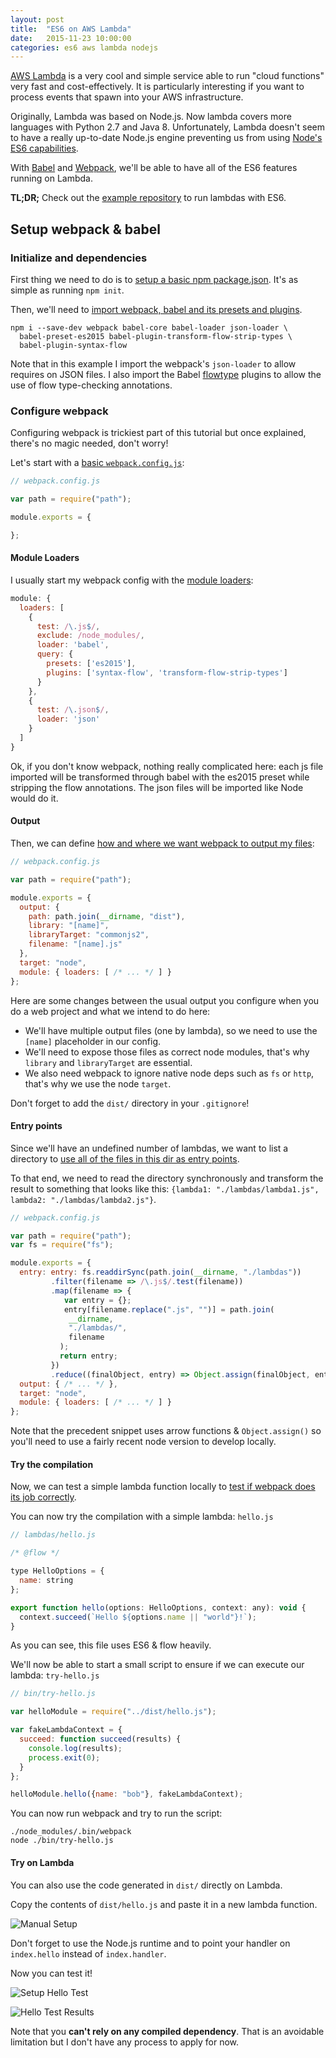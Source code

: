 ```yaml
---
layout: post
title:  "ES6 on AWS Lambda"
date:   2015-11-23 10:00:00
categories: es6 aws lambda nodejs
---
```


[AWS Lambda](https://aws.amazon.com/lambda/) is a very cool and simple service
able to run "cloud functions" very fast and cost-effectively. It is particularly
interesting if you want to process events that spawn into your AWS
infrastructure.

Originally, Lambda was based on Node.js. Now lambda covers more languages with
Python 2.7 and Java 8. Unfortunately, Lambda doesn't seem to have a really
up-to-date Node.js engine preventing us from using
[Node's ES6 capabilities](https://nodejs.org/en/docs/es6/).

With [Babel](https://babeljs.io) and [Webpack](https://webpack.github.io), we'll
be able to have all of the ES6 features running on Lambda.

**TL;DR;** Check out the
[example repository](https://github.com/rricard/lambda-es6-example) to run
lambdas with ES6.

## Setup webpack & babel

### Initialize and dependencies

First thing we need to do is to
[setup a basic npm package.json](https://github.com/rricard/lambda-es6-example/commit/1f61676b8972a28593a1f3d8113e0792472eac90).
It's as simple as running `npm init`.

Then, we'll need to
[import webpack, babel and its presets and plugins](https://github.com/rricard/lambda-es6-example/commit/a263795009234b0f7fecdc92220f851d509559eb).

```
npm i --save-dev webpack babel-core babel-loader json-loader \
  babel-preset-es2015 babel-plugin-transform-flow-strip-types \
  babel-plugin-syntax-flow
```

Note that in this example I import the webpack's `json-loader` to allow requires
on JSON files. I also import the Babel [flowtype](http://flowtype.org) plugins
to allow the use of flow type-checking annotations.

### Configure webpack

Configuring webpack is trickiest part of this tutorial but once explained,
there's no magic needed, don't worry!

Let's start with a
[basic `webpack.config.js`](https://github.com/rricard/lambda-es6-example/commit/f7787b3c24fc332f35d7117489a9eaefe4ea1afc):

```js
// webpack.config.js

var path = require("path");

module.exports = {

};
```

#### Module Loaders

I usually start my webpack config with the
[module loaders](https://github.com/rricard/lambda-es6-example/commit/bccdaf2586350604d27c4fca9ae8a8ffe9375822):

```js
module: {
  loaders: [
    {
      test: /\.js$/,
      exclude: /node_modules/,
      loader: 'babel',
      query: {
        presets: ['es2015'],
        plugins: ['syntax-flow', 'transform-flow-strip-types']
      }
    },
    {
      test: /\.json$/,
      loader: 'json'
    }
  ]
}
```

Ok, if you don't know webpack, nothing really complicated here: each js file
imported will be transformed through babel with the es2015 preset while
stripping the flow annotations. The json files will be imported like Node
would do it.

#### Output

Then, we can define
[how and where we want webpack to output my files](https://github.com/rricard/lambda-es6-example/commit/cf6e5dce81c34630d67b333262ef6ac4c83f040e):

```js
// webpack.config.js

var path = require("path");

module.exports = {
  output: {
    path: path.join(__dirname, "dist"),
    library: "[name]",
    libraryTarget: "commonjs2",
    filename: "[name].js"
  },
  target: "node",
  module: { loaders: [ /* ... */ ] }
};
```

Here are some changes between the usual output you configure when you do a web
project and what we intend to do here:

- We'll have multiple output files (one by lambda), so we need to use the
  `[name]` placeholder in our config.
- We'll need to expose those files as correct node modules, that's why `library`
  and `libraryTarget` are essential.
- We also need webpack to ignore native node deps such as `fs` or `http`, that's
  why we use the node `target`.

Don't forget to add the `dist/` directory in your `.gitignore`!

#### Entry points

Since we'll have an undefined number of lambdas, we want to list a directory
to
[use all of the files in this dir as entry points](https://github.com/rricard/lambda-es6-example/commit/8ee9824857f734d77a5cfa95b3fea6d1947a7e00).

To that end, we need to read the directory synchronously and transform the
result to something that looks like this:
`{lambda1: "./lambdas/lambda1.js", lambda2: "./lambdas/lambda2.js"}`.

```js
// webpack.config.js

var path = require("path");
var fs = require("fs");

module.exports = {
  entry: entry: fs.readdirSync(path.join(__dirname, "./lambdas"))
         .filter(filename => /\.js$/.test(filename))
         .map(filename => {
            var entry = {};
            entry[filename.replace(".js", "")] = path.join(
             __dirname,
             "./lambdas/",
             filename
           );
           return entry;
         })
         .reduce((finalObject, entry) => Object.assign(finalObject, entry), {}),
  output: { /* ... */ },
  target: "node",
  module: { loaders: [ /* ... */ ] }
};
```

Note that the precedent snippet uses arrow functions & `Object.assign()` so
you'll need to use a fairly recent node version to develop locally.

#### Try the compilation

Now, we can test a simple lambda function locally to
[test if webpack does its job correctly](https://github.com/rricard/lambda-es6-example/commit/cfb1b6d3bad6e70c99eea1903e6a0163e27fc0db).

You can now try the compilation with a simple lambda: `hello.js`

```js
// lambdas/hello.js

/* @flow */

type HelloOptions = {
  name: string
};

export function hello(options: HelloOptions, context: any): void {
  context.succeed(`Hello ${options.name || "world"}!`);
}
```

As you can see, this file uses ES6 & flow heavily.

We'll now be able to start a small script to ensure if we can execute our
lambda: `try-hello.js`

```js
// bin/try-hello.js

var helloModule = require("../dist/hello.js");

var fakeLambdaContext = {
  succeed: function succeed(results) {
    console.log(results);
    process.exit(0);
  }
};

helloModule.hello({name: "bob"}, fakeLambdaContext);
```

You can now run webpack and try to run the script:

```
./node_modules/.bin/webpack
node ./bin/try-hello.js
```

#### Try on Lambda

You can also use the code generated in `dist/` directly on Lambda.

Copy the contents of `dist/hello.js` and paste it in a new lambda function.

![Manual Setup](/public/images/lambda/manual.png)

Don't forget to use the Node.js runtime and to point your handler on
`index.hello` instead of `index.handler`.

Now you can test it!

![Setup Hello Test](/public/images/lambda/setup_test_hello.png)

![Hello Test Results](/public/images/lambda/results_test_hello.png)

Note that you **can't rely on any compiled dependency**. That is an avoidable
limitation but I don't have any process to apply for now.

